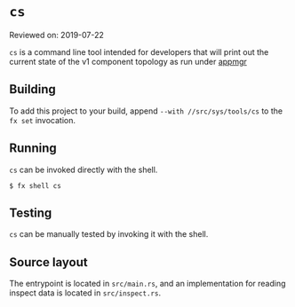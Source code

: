 # `cs`

Reviewed on: 2019-07-22

`cs` is a command line tool intended for developers that will print out the
current state of the v1 component topology as run under
[appmgr](../appmgr/README.md)

## Building

To add this project to your build, append `--with //src/sys/tools/cs` to the
`fx set` invocation.

## Running

`cs` can be invoked directly with the shell.

```
$ fx shell cs
```

## Testing

`cs` can be manually tested by invoking it with the shell.

## Source layout

The entrypoint is located in `src/main.rs`, and an implementation for reading
inspect data is located in `src/inspect.rs`.
